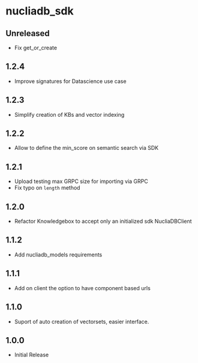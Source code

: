 # nucliadb_sdk

## Unreleased

- Fix get_or_create

## 1.2.4

- Improve signatures for Datascience use case

## 1.2.3

- Simplify creation of KBs and vector indexing

## 1.2.2

- Allow to define the min_score on semantic search via SDK

## 1.2.1

- Upload testing max GRPC size for importing via GRPC
- Fix typo on `length` method

## 1.2.0

- Refactor Knowledgebox to accept only an initialized sdk NucliaDBClient

## 1.1.2

- Add nucliadb_models requirements

## 1.1.1

- Add on client the option to have component based urls

## 1.1.0

- Suport of auto creation of vectorsets, easier interface.

## 1.0.0

- Initial Release

